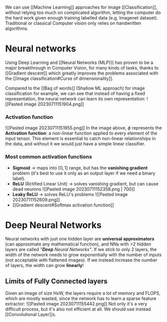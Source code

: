 We can use [[Machine Learning]] approaches for image [[Classification]], without relying too much on complicated algorithm, letting the computer do the hard work given enough training labelled data (e.g. Imagenet dataset).
Traditional or classical Computer vision only relies on handwritten algorithms.

# Neural networks
Using Deep Learning and [[Neural Networks (MLP)]] has proven to be a major breakthrough in Computer Vision, for many kinds of tasks, thanks to [[Gradient descent]] which greatly improves the problems associated with the [[Image classification#Curse of dimensionality]].

Compared to the [[Bag of words]] (Shallow ML approach) for image classification for example, we can see that instead of having a fixed representation, the neural network can learn its own representation:
![[Pasted image 20230711151904.png]]
### Activation function
![[Pasted image 20230711151955.png]]
In the image above, $\phi$ represents the **Activation function**: a non-linear function applied to every element of the input tensor.
This element is essential to catch non-linear relationships in the data, and without it we would just have a simple linear classifier.
### Most common activation functions
- **Sigmoid** -> maps into $[0,1]$ range, but has the **vanishing gradient** problem (it's best to use it only as an output layer if we need a binary label).
- **ReLU** (Rctified Linear Unit) -> solves vanishing gradient, but can cause dead neurons
![[Pasted image 20230711152358.png | 700]]
- **Leaky ReLU** -> solves ReLU's problems 
![[Pasted image 20230711152609.png]]
- [[Gradient descent#Softmax activation function]] 
# Deep Neural Networks
Neural networks with just one hidden layer are **universal approximators** (can approximate any mathematical function), and NNs with >2 hidden layers are called _"**Deep** Neural Networks"_.
If we stick to only 2 layers, the width of the network needs to grow exponentially with the number of inputs (not acceptable with flattened images). If we instead increase the number of layers, the width can grow **linearly**!

## Limits of Fully Connected layers
Given an image of size HxW, the layers require a lot of memory and FLOPS, which are mostly wasted, since the network has to learn a sparse feature extractor:
![[Pasted image 20230711155442.png]]
Not only it's a very difficult process, but it's also not efficient at all.
We should use instead [[Convolutional Layer]]s.


